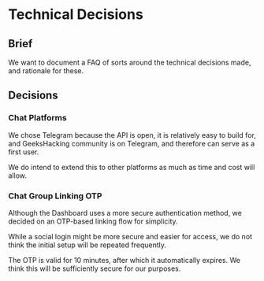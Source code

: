 # Technical Decisions

## Brief

We want to document a FAQ of sorts around the technical decisions made, and rationale for these.

## Decisions

### Chat Platforms

We chose Telegram because the API is open, it is relatively easy to build for, and GeeksHacking community is on Telegram, and therefore can serve as a first user.

We do intend to extend this to other platforms as much as time and cost will allow.

### Chat Group Linking OTP

Although the Dashboard uses a more secure authentication method, we decided on an OTP-based linking flow for simplicity.

While a social login might be more secure and easier for access, we do not think the initial setup will be repeated frequently.

The OTP is valid for 10 minutes, after which it automatically expires. We think this will be sufficiently secure for our purposes.
